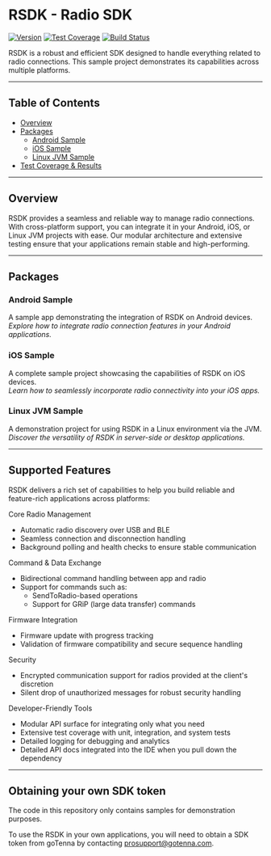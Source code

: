 # RSDK - Radio SDK

[![Version](https://img.shields.io/badge/Version-3.3.19-blue)](https://github.com/gotenna/rsdk-samples/)
[![Test Coverage](https://img.shields.io/badge/Coverage-86.55%25-brightgreen)](https://ci.example.com/testcoverage)
[![Build Status](https://img.shields.io/badge/Build-Passing-brightgreen)](https://ci.example.com/buildstatus)

RSDK is a robust and efficient SDK designed to handle everything related to radio connections. This sample project demonstrates its capabilities across multiple platforms.

---

## Table of Contents

- [Overview](#overview)
- [Packages](#packages)
  - [Android Sample](#android-sample)
  - [iOS Sample](#ios-sample)
  - [Linux JVM Sample](#linux-jvm-sample)
- [Test Coverage & Results](#test-coverage--results)

---

## Overview

RSDK provides a seamless and reliable way to manage radio connections. With cross-platform support, you can integrate it in your Android, iOS, or Linux JVM projects with ease. Our modular architecture and extensive testing ensure that your applications remain stable and high-performing.

---

## Packages

### Android Sample
A sample app demonstrating the integration of RSDK on Android devices.  
*Explore how to integrate radio connection features in your Android applications.*

### iOS Sample
A complete sample project showcasing the capabilities of RSDK on iOS devices.  
*Learn how to seamlessly incorporate radio connectivity into your iOS apps.*

### Linux JVM Sample
A demonstration project for using RSDK in a Linux environment via the JVM.  
*Discover the versatility of RSDK in server-side or desktop applications.*

---

## Supported Features

RSDK delivers a rich set of capabilities to help you build reliable and feature-rich applications across platforms:

Core Radio Management
- Automatic radio discovery over USB and BLE
- Seamless connection and disconnection handling
- Background polling and health checks to ensure stable communication

Command & Data Exchange
- Bidirectional command handling between app and radio
- Support for commands such as:
	- SendToRadio-based operations
	- Support for GRiP (large data transfer) commands

Firmware Integration
- Firmware update with progress tracking
- Validation of firmware compatibility and secure sequence handling

Security
- Encrypted communication support for radios provided at the client's discretion
- Silent drop of unauthorized messages for robust security handling

Developer-Friendly Tools
- Modular API surface for integrating only what you need
- Extensive test coverage with unit, integration, and system tests
- Detailed logging for debugging and analytics
- Detailed API docs integrated into the IDE when you pull down the dependency

 ---

## Obtaining your own SDK token

The code in this repository only contains samples for demonstration purposes.

To use the RSDK in your own applications, you will need to obtain a SDK token from goTenna by contacting prosupport@gotenna.com.
